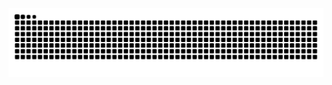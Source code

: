 <picture>
  <source media="(prefers-color-scheme: dark)" srcset="https://raw.githubusercontent.com/simply-justin/simply-justin/output/github-snake-dark.svg" />
  <source media="(prefers-color-scheme: light)" srcset="https://raw.githubusercontent.com/simply-justin/simply-justin/output/github-snake.svg" />
  <img alt="github-snake" src="github-snake.svg" />
</picture>
